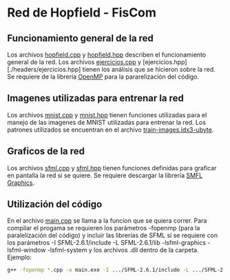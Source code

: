 # Red de Hopfield - FisCom

## Funcionamiento general de la red
Los archivos [hopfield.cpp](./hopfield.cpp) y [hopfield.hpp](./headers/hopfield.hpp) describen el funcionamiento general de la red.
Los archivos [ejercicios.cpp](./ejercicios.cpp) y [ejercicios.hpp][./headers/ejercicios.hpp] tienen los análisis que se hicieron sobre la red.
Se requiere de la librería [OpenMP](https://www.openmp.org/) para la pararelización del código.
## Imagenes utilizadas para entrenar la red
Los archivos [mnist.cpp](./mnist.cpp) y [mnist.hpp](./headers/mnist.hpp) tienen funciones utilizadas para el manejo de las imagenes de MNIST utilizadas para entrenar la red.
Los patrones utilizados se encuentran en el archivo [train-images.idx3-ubyte](./train-images.idx3-ubyte).
## Graficos de la red
Los archivos [sfml.cpp](./sfml.cpp) y [sfml.hpp](./sfml.hpp) tienen funciones definidas para graficar en pantalla la red si se quiere.
Se requiere descargar la librería [SMFL Graphics](https://www.sfml-dev.org/).

## Utilización del código
En el archivo [main.cpp](./main.cpp) se llama a la funcion que se quiera correr.
Para compilar el progama se requieren los parámetros -fopenmp (para la paralelización del código) y incluir las librerías de SFML si se requiere con los parámetros -I SFML-2.6.1/include -L SFML-2.6.1/lib -lsfml-graphics -lsfml-window -lsfml-system y los archivos .dll dentro de la carpeta.
Ejemplo:
```sh
g++ -fopenmp *.cpp -o main.exe -I .../SFML-2.6.1/include -L .../SFML-2.6.1/lib -lsfml-graphics -lsfml-window -lsfml-system


